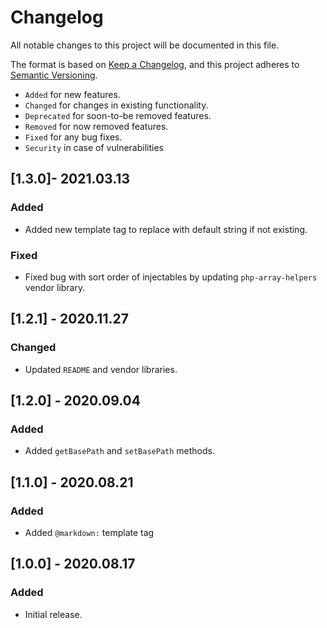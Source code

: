 # Changelog

All notable changes to this project will be documented in this file.

The format is based on [Keep a Changelog](https://keepachangelog.com/en/1.0.0/),
and this project adheres to [Semantic Versioning](https://semver.org/spec/v2.0.0.html).

- `Added` for new features.
- `Changed` for changes in existing functionality.
- `Deprecated` for soon-to-be removed features.
- `Removed` for now removed features.
- `Fixed` for any bug fixes.
- `Security` in case of vulnerabilities

## [1.3.0]- 2021.03.13

### Added

- Added new template tag to replace with default string if not existing.

### Fixed

- Fixed bug with sort order of injectables by updating `php-array-helpers` vendor library.

## [1.2.1] - 2020.11.27

### Changed

- Updated `README` and vendor libraries.

## [1.2.0] - 2020.09.04

### Added

- Added `getBasePath` and `setBasePath` methods.

## [1.1.0] - 2020.08.21

### Added

- Added `@markdown:` template tag

## [1.0.0] - 2020.08.17

### Added

- Initial release.